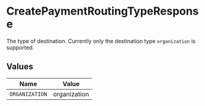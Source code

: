 # CreatePaymentRoutingTypeResponse

The type of destination. Currently only the destination type `organization` is supported.


## Values

| Name           | Value          |
| -------------- | -------------- |
| `ORGANIZATION` | organization   |